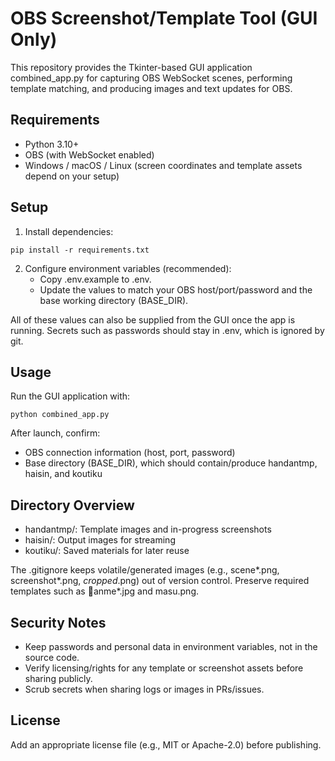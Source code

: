 # OBS Screenshot/Template Tool (GUI Only)

This repository provides the Tkinter-based GUI application combined_app.py for capturing OBS WebSocket scenes, performing template matching, and producing images and text updates for OBS.

## Requirements
- Python 3.10+
- OBS (with WebSocket enabled)
- Windows / macOS / Linux (screen coordinates and template assets depend on your setup)

## Setup
1. Install dependencies:

`
pip install -r requirements.txt
`

2. Configure environment variables (recommended):
   - Copy .env.example to .env.
   - Update the values to match your OBS host/port/password and the base working directory (BASE_DIR).

All of these values can also be supplied from the GUI once the app is running. Secrets such as passwords should stay in .env, which is ignored by git.

## Usage
Run the GUI application with:

`
python combined_app.py
`

After launch, confirm:
- OBS connection information (host, port, password)
- Base directory (BASE_DIR), which should contain/produce handantmp, haisin, and koutiku

## Directory Overview
- handantmp/: Template images and in-progress screenshots
- haisin/: Output images for streaming
- koutiku/: Saved materials for later reuse

The .gitignore keeps volatile/generated images (e.g., scene*.png, screenshot*.png, *cropped*.png) out of version control. Preserve required templates such as anme*.jpg and masu.png.

## Security Notes
- Keep passwords and personal data in environment variables, not in the source code.
- Verify licensing/rights for any template or screenshot assets before sharing publicly.
- Scrub secrets when sharing logs or images in PRs/issues.

## License
Add an appropriate license file (e.g., MIT or Apache-2.0) before publishing.
